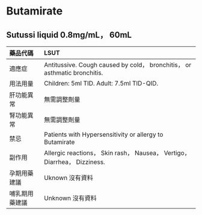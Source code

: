 # Butamirate

## Sutussi liquid 0.8mg/mL， 60mL

| 藥品代碼       | LSUT                                                                      |
|:---------------|:--------------------------------------------------------------------------|
| 適應症         | Antitussive. Cough caused by cold， bronchitis， or asthmatic bronchitis. |
| 用法用量       | Children: 5ml TID. Adult: 7.5ml TID-QID.                                  |
| 肝功能異常     | 無需調整劑量                                                              |
| 腎功能異常     | 無需調整劑量                                                              |
| 禁忌           | Patients with Hypersensitivity or allergy to Butamirate                   |
| 副作用         | Allergic reactions， Skin rash， Nausea， Vertigo， Diarrhea， Dizziness. |
| 孕期用藥建議   | Uknown 沒有資料                                                           |
| 哺乳期用藥建議 | Unknown 沒有資料                                                          |

